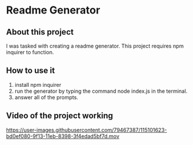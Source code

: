 # Readme Generator

## About this project
I was tasked with creating a readme generator. This project requires npm inquirer to function. 

## How to use it
1. install npm inquirer 
2. run the generator by typing the command node index.js in the terminal. 
3. answer all of the prompts. 

## Video of the project working

https://user-images.githubusercontent.com/79467387/115101623-bd0ef080-9f13-11eb-8398-3f4edad5bf7d.mov



